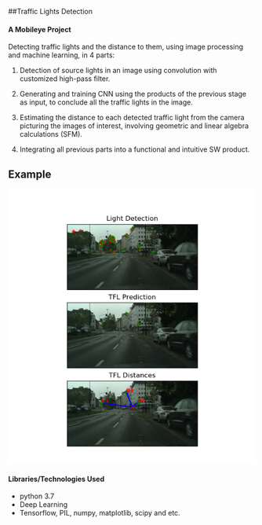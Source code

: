 ##Traffic Lights Detection

#### A Mobileye Project

Detecting traffic lights and the distance to them, using image processing and machine learning, in 4 parts:
1. Detection of source lights in an image using convolution with customized high-pass filter.

2. Generating and training CNN using the products of the previous stage as input, to conclude all the traffic lights in the image.

3. Estimating the distance to each detected traffic light from the camera picturing the images of interest, involving geometric and linear algebra calculations (SFM).

4. Integrating all previous parts into a functional and intuitive SW product.

## Example
![alt text](readme.PNG)

#### Libraries/Technologies Used
* python 3.7
* Deep Learning
* Tensorflow, PIL, numpy, matplotlib, scipy and etc.

